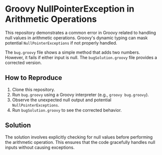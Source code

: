 # Groovy NullPointerException in Arithmetic Operations

This repository demonstrates a common error in Groovy related to handling null values in arithmetic operations.  Groovy's dynamic typing can mask potential `NullPointerExceptions` if not properly handled.

The `bug.groovy` file shows a simple method that adds two numbers. However, it fails if either input is null. The `bugSolution.groovy` file provides a corrected version.

## How to Reproduce
1. Clone this repository.
2. Run `bug.groovy` using a Groovy interpreter (e.g., `groovy bug.groovy`).
3. Observe the unexpected null output and potential `NullPointerExceptions`.
4. Run `bugSolution.groovy` to see the corrected behavior.

## Solution
The solution involves explicitly checking for null values before performing the arithmetic operation. This ensures that the code gracefully handles null inputs without causing exceptions.